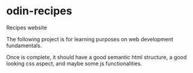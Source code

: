 # odin-recipes
Recipes website

The following project is for learning purposes on web development 
fundamentals.

Once is complete, it should have a good semantic html structure, a good
 looking css aspect, and maybe some js functionalities.


